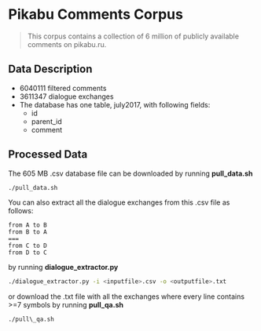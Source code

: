# Pikabu Comments Corpus


> This corpus contains a collection of 6 million of publicly available comments on pikabu.ru. 


## Data Description

- 6040111 filtered comments
- 3611347 dialogue exchanges
- The database has one table, july2017, with following fields:
	- id
	- parent_id
	- comment


## Processed Data

The 605 MB .csv database file can be downloaded by running **pull\_data.sh**

```bash
./pull_data.sh
```

You can also extract all the dialogue exchanges from this .csv file as follows:

```
from A to B
from B to A
===
from C to D
from D to C
```

by running **dialogue\_extractor.py**

```bash
./dialogue_extractor.py -i <inputfile>.csv -o <outputfile>.txt
```

or download the .txt file with all the exchanges where every line contains >=7 symbols by running **pull\_qa.sh**

```bash
./pull\_qa.sh
```